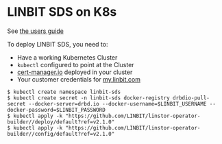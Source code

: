 # LINBIT SDS on K8s

See [the users guide](https://linbit.com/drbd-user-guide/linstor-guide-1_0-en/#s-kubernetes-deploy-linstor-operator-v2)

To deploy LINBIT SDS, you need to: 
* Have a working Kubernetes Cluster
* `kubectl` configured to point at the Cluster
* [cert-manager.io](https://cert-manager.io) deployed in your cluster
* Your customer credentials for [my.linbit.com](https://my.linbit.com)

```
$ kubectl create namespace linbit-sds
$ kubectl create secret -n linbit-sds docker-registry drbdio-pull-secret --docker-server=drbd.io --docker-username=$LINBIT_USERNAME --docker-password=$LINBIT_PASSWORD
$ kubectl apply -k "https://github.com/LINBIT/linstor-operator-builder//deploy/default?ref=v2.1.0"
$ kubectl apply -k "https://github.com/LINBIT/linstor-operator-builder//config/default?ref=v2.1.0"
```
